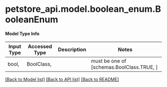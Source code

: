 # petstore_api.model.boolean_enum.BooleanEnum

#### Model Type Info
Input Type | Accessed Type | Description | Notes
------------ | ------------- | ------------- | -------------
bool,  | BoolClass,  |  |  must be one of [schemas.BoolClass.TRUE, ]

[[Back to Model list]](../../README.md#documentation-for-models) [[Back to API list]](../../README.md#documentation-for-api-endpoints) [[Back to README]](../../README.md)

